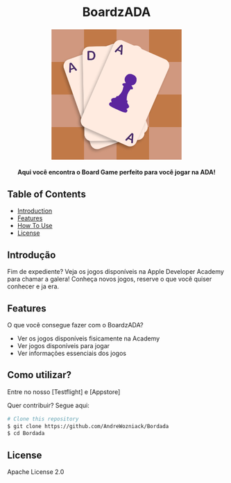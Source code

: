 
<h1 align="center">BoardzADA</h1>
<h3 align="center">
  <a href="https://github.com/AndreWozniack/Bordada"><img src="/Logo.jpg" alt="OctoCoin Logo" width="300"></a>
</h3>

<p align="center">
  <strong>Aqui você encontra o Board Game perfeito para você jogar na ADA!</strong>
  </br>
</p>

## Table of Contents

- [Introduction](#introduction)
- [Features](#features)
- [How To Use](#how-to-use)
- [License](#license)

## Introdução

Fim de expediente? Veja os jogos disponíveis na Apple Developer Academy para chamar a galera! Conheça novos jogos, reserve o que você quiser conhecer e ja era.

## Features

O que você consegue fazer com o BoardzADA?

* Ver os jogos disponíveis fisicamente na Academy
* Ver jogos disponíveis para jogar
* Ver informações essenciais dos jogos

## Como utilizar?

Entre no nosso [Testflight] e [Appstore]

Quer contribuir? Segue aqui:
```bash
# Clone this repository
$ git clone https://github.com/AndreWozniack/Bordada
$ cd Bordada
```

## License

Apache License 2.0
